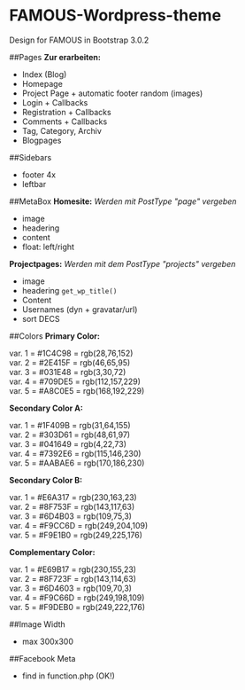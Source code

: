 FAMOUS-Wordpress-theme
======================

Design for FAMOUS in Bootstrap 3.0.2

##Pages
**Zur erarbeiten:**
- Index (Blog)
- Homepage
- Project Page + automatic footer random (images)
- Login + Callbacks
- Registration + Callbacks
- Comments + Callbacks
- Tag, Category, Archiv
- Blogpages

##Sidebars
- footer 4x
- leftbar

##MetaBox
**Homesite:**
_Werden mit PostType "page" vergeben_
- image
- headering
- content
- float: left/right

**Projectpages:**
_Werden mit dem PostType "projects" vergeben_
- image
- headering <code>get_wp_title()</code>
- Content
- Usernames (dyn + gravatar/url)
- sort DECS

##Colors
**Primary Color:**

   var. 1 = #1C4C98 = rgb(28,76,152)<br>
   var. 2 = #2E415F = rgb(46,65,95)<br>
   var. 3 = #031E48 = rgb(3,30,72)<br>
   var. 4 = #709DE5 = rgb(112,157,229)<br>
   var. 5 = #A8C0E5 = rgb(168,192,229)<br>

**Secondary Color A:**

   var. 1 = #1F409B = rgb(31,64,155)<br>
   var. 2 = #303D61 = rgb(48,61,97)<br>
   var. 3 = #041649 = rgb(4,22,73)<br>
   var. 4 = #7392E6 = rgb(115,146,230)<br>
   var. 5 = #AABAE6 = rgb(170,186,230)<br>

**Secondary Color B:**

   var. 1 = #E6A317 = rgb(230,163,23)<br>
   var. 2 = #8F753F = rgb(143,117,63)<br>
   var. 3 = #6D4B03 = rgb(109,75,3)<br>
   var. 4 = #F9CC6D = rgb(249,204,109)<br>
   var. 5 = #F9E1B0 = rgb(249,225,176)<br>

**Complementary Color:**

   var. 1 = #E69B17 = rgb(230,155,23)<br>
   var. 2 = #8F723F = rgb(143,114,63)<br>
   var. 3 = #6D4603 = rgb(109,70,3)<br>
   var. 4 = #F9C66D = rgb(249,198,109)<br>
   var. 5 = #F9DEB0 = rgb(249,222,176)<br>

##Image Width
- max 300x300

##Facebook Meta 
- find in function.php (OK!)
